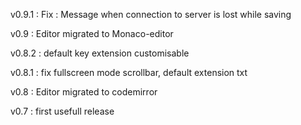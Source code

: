 v0.9.1 : Fix : Message when connection to server is lost while saving

v0.9 : Editor migrated to Monaco-editor

v0.8.2 : default key extension customisable

v0.8.1 : fix fullscreen mode scrollbar, default extension txt

v0.8 : Editor migrated to codemirror

v0.7 : first usefull release
